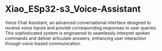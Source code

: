 # Xiao_ESp32-s3_Voice-Assistant
Voice Chat Assistant, an advanced conversational interface designed to receive voice inputs and provide corresponding responses to user queries. This sophisticated system is engineered to seamlessly interpret spoken commands and deliver articulate answers, enhancing user interaction through voice-based communication.
